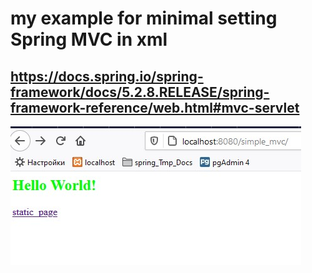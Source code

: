 # my example for minimal setting Spring MVC in xml

## https://docs.spring.io/spring-framework/docs/5.2.8.RELEASE/spring-framework-reference/web.html#mvc-servlet

![Screenshot_1](img/Screenshot_1.jpg)